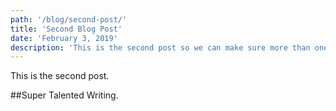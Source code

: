 ```yaml
---
path: '/blog/second-post/'
title: 'Second Blog Post'
date: 'February 3, 2019'
description: 'This is the second post so we can make sure more than one is showing up'
---
```


This is the second post.

##Super Talented Writing.